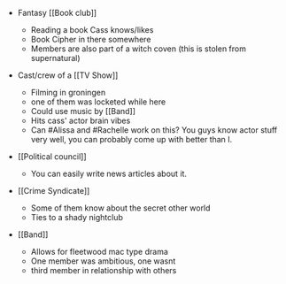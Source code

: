 - Fantasy [[Book club]]
	- Reading a book Cass knows/likes
	- Book Cipher in there somewhere
	- Members are also part of a witch coven (this is stolen from supernatural)

- Cast/crew of a [[TV Show]] 
	- Filming in groningen
	- one of them was locketed while here
	- Could use music by [[Band]]
	- Hits cass' actor brain vibes
	- Can #Alissa and #Rachelle work on this? You guys know actor stuff very well, you can probably come up with better than I. 

- [[Political council]]
	- You can easily write news articles about it. 

- [[Crime Syndicate]]
	- Some of them know about the secret other world
	- Ties to a shady nightclub

- [[Band]]
	- Allows for fleetwood mac type drama
	- One member was ambitious, one wasnt
	- third member in relationship with others 


